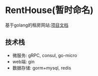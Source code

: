 # RentHouse(暂时命名)
基于golang的租房网站:[项目文档](https://www.yuque.com/yuk1-note/note/dd735oiys0ceha9h)
## 技术栈
- 微服务: gRPC, consul, go-micro
- web端: gin
- 数据存储: gorm+mysql, redis